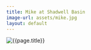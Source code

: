 ```yaml
---
title: Mike at Shadwell Basin
image-url: assets/mike.jpg
layout: default
---
```


<div>
<img class="artwork" title="{{page.title}}" src= "/pictures/{{page.image-url}}" />
</div>